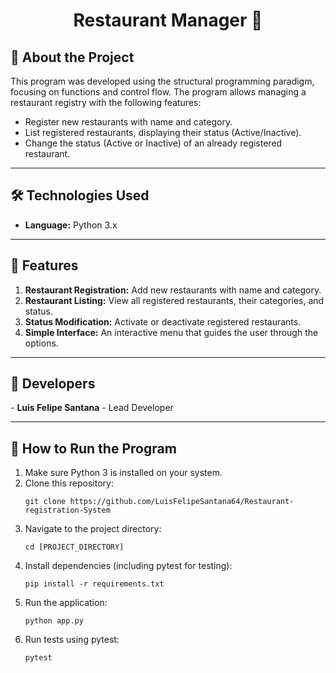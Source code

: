 <h1 align="center">Restaurant Manager 🍴</h1>

<h2>📜 About the Project</h2>
<p>
This program was developed using the structural programming paradigm, focusing on functions and control flow. The program allows managing a restaurant registry with the following features:
<ul>
  <li>Register new restaurants with name and category.</li>
  <li>List registered restaurants, displaying their status (Active/Inactive).</li>
  <li>Change the status (Active or Inactive) of an already registered restaurant.</li>
</ul>
</p>

---

<h2>🛠 Technologies Used</h2>
<ul>
  <li><b>Language:</b> Python 3.x</li>
</ul>

---

<h2>🚀 Features</h2>
<ol>
  <li><b>Restaurant Registration:</b> Add new restaurants with name and category.</li>
  <li><b>Restaurant Listing:</b> View all registered restaurants, their categories, and status.</li>
  <li><b>Status Modification:</b> Activate or deactivate registered restaurants.</li>
  <li><b>Simple Interface:</b> An interactive menu that guides the user through the options.</li>
</ol>

---

<h2>👥 Developers</h2>
<p>- <b>Luis Felipe Santana</b> - Lead Developer</p>

---

<h2>📝 How to Run the Program</h2>
<ol>
  <li>Make sure Python 3 is installed on your system.</li>
  <li>Clone this repository:
    <pre><code>git clone https://github.com/LuisFelipeSantana64/Restaurant-registration-System</code></pre>
  </li>
  <li>Navigate to the project directory:
    <pre><code>cd [PROJECT_DIRECTORY]</code></pre>
  </li>
  <li>Install dependencies (including pytest for testing):
    <pre><code>pip install -r requirements.txt</code></pre>
  </li>
  <li>Run the application:
    <pre><code>python app.py</code></pre>
  </li>
  <li>Run tests using pytest:
    <pre><code>pytest</code></pre>
  </li>
</ol>
